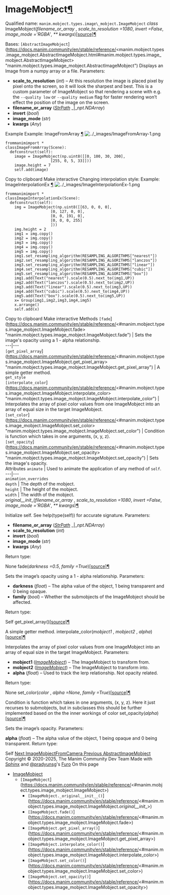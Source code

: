 # ImageMobject[¶](https://docs.manim.community/en/stable/reference/<#imagemobject> "Link to this heading")
Qualified name: `manim.mobject.types.image\_mobject.ImageMobject`
_class_ ImageMobject(_filename_or_array_ , _scale_to_resolution =1080_, _invert =False_, _image_mode ='RGBA'_, _** kwargs_)[[source]](https://docs.manim.community/en/stable/reference/<../_modules/manim/mobject/types/image_mobject.html#ImageMobject>)[¶](https://docs.manim.community/en/stable/reference/<#manim.mobject.types.image_mobject.ImageMobject> "Link to this definition")
    
Bases: `[AbstractImageMobject`](https://docs.manim.community/en/stable/reference/<manim.mobject.types.image_mobject.AbstractImageMobject.html#manim.mobject.types.image_mobject.AbstractImageMobject> "manim.mobject.types.image_mobject.AbstractImageMobject")
Displays an Image from a numpy array or a file.
Parameters:
    
  * **scale_to_resolution** (_int_) – At this resolution the image is placed pixel by pixel onto the screen, so it will look the sharpest and best. This is a custom parameter of ImageMobject so that rendering a scene with e.g. the `--quality low` or `--quality medium` flag for faster rendering won’t effect the position of the image on the screen.
  * **filename_or_array** ([_StrPath_](https://docs.manim.community/en/stable/reference/<manim.typing.html#manim.typing.StrPath> "manim.typing.StrPath") _|__npt.NDArray_)
  * **invert** (_bool_)
  * **image_mode** (_str_)
  * **kwargs** (_Any_)


Example
Example: ImageFromArray [¶](https://docs.manim.community/en/stable/reference/<#imagefromarray>)
![../_images/ImageFromArray-1.png](https://docs.manim.community/en/stable/_images/ImageFromArray-1.png)
```
frommanimimport *
classImageFromArray(Scene):
  defconstruct(self):
    image = ImageMobject(np.uint8([[0, 100, 30, 200],
                    [255, 0, 5, 33]]))
    image.height = 7
    self.add(image)

```
Copy to clipboard
Make interactive
Changing interpolation style:
Example: ImageInterpolationEx [¶](https://docs.manim.community/en/stable/reference/<#imageinterpolationex>)
![../_images/ImageInterpolationEx-1.png](https://docs.manim.community/en/stable/_images/ImageInterpolationEx-1.png)
```
frommanimimport *
classImageInterpolationEx(Scene):
  defconstruct(self):
    img = ImageMobject(np.uint8([[63, 0, 0, 0],
                    [0, 127, 0, 0],
                    [0, 0, 191, 0],
                    [0, 0, 0, 255]
                    ]))
    img.height = 2
    img1 = img.copy()
    img2 = img.copy()
    img3 = img.copy()
    img4 = img.copy()
    img5 = img.copy()
    img1.set_resampling_algorithm(RESAMPLING_ALGORITHMS["nearest"])
    img2.set_resampling_algorithm(RESAMPLING_ALGORITHMS["lanczos"])
    img3.set_resampling_algorithm(RESAMPLING_ALGORITHMS["linear"])
    img4.set_resampling_algorithm(RESAMPLING_ALGORITHMS["cubic"])
    img5.set_resampling_algorithm(RESAMPLING_ALGORITHMS["box"])
    img1.add(Text("nearest").scale(0.5).next_to(img1,UP))
    img2.add(Text("lanczos").scale(0.5).next_to(img2,UP))
    img3.add(Text("linear").scale(0.5).next_to(img3,UP))
    img4.add(Text("cubic").scale(0.5).next_to(img4,UP))
    img5.add(Text("box").scale(0.5).next_to(img5,UP))
    x= Group(img1,img2,img3,img4,img5)
    x.arrange()
    self.add(x)

```
Copy to clipboard
Make interactive
Methods
`[fade`](https://docs.manim.community/en/stable/reference/<#manim.mobject.types.image_mobject.ImageMobject.fade> "manim.mobject.types.image_mobject.ImageMobject.fade") | Sets the image's opacity using a 1 - alpha relationship.  
---|---  
`[get_pixel_array`](https://docs.manim.community/en/stable/reference/<#manim.mobject.types.image_mobject.ImageMobject.get_pixel_array> "manim.mobject.types.image_mobject.ImageMobject.get_pixel_array") | A simple getter method.  
`get_style`  
`[interpolate_color`](https://docs.manim.community/en/stable/reference/<#manim.mobject.types.image_mobject.ImageMobject.interpolate_color> "manim.mobject.types.image_mobject.ImageMobject.interpolate_color") | Interpolates the array of pixel color values from one ImageMobject into an array of equal size in the target ImageMobject.  
`[set_color`](https://docs.manim.community/en/stable/reference/<#manim.mobject.types.image_mobject.ImageMobject.set_color> "manim.mobject.types.image_mobject.ImageMobject.set_color") | Condition is function which takes in one arguments, (x, y, z).  
`[set_opacity`](https://docs.manim.community/en/stable/reference/<#manim.mobject.types.image_mobject.ImageMobject.set_opacity> "manim.mobject.types.image_mobject.ImageMobject.set_opacity") | Sets the image's opacity.  
Attributes
`animate` | Used to animate the application of any method of `self`.  
---|---  
`animation_overrides`  
`depth` | The depth of the mobject.  
`height` | The height of the mobject.  
`width` | The width of the mobject.  
_original__init__(_filename_or_array_ , _scale_to_resolution =1080_, _invert =False_, _image_mode ='RGBA'_, _** kwargs_)[¶](https://docs.manim.community/en/stable/reference/<#manim.mobject.types.image_mobject.ImageMobject._original__init__> "Link to this definition")
    
Initialize self. See help(type(self)) for accurate signature.
Parameters:
    
  * **filename_or_array** ([_StrPath_](https://docs.manim.community/en/stable/reference/<manim.typing.html#manim.typing.StrPath> "manim.typing.StrPath") _|__npt.NDArray_)
  * **scale_to_resolution** (_int_)
  * **invert** (_bool_)
  * **image_mode** (_str_)
  * **kwargs** (_Any_)


Return type:
    
None
fade(_darkness =0.5_, _family =True_)[[source]](https://docs.manim.community/en/stable/reference/<../_modules/manim/mobject/types/image_mobject.html#ImageMobject.fade>)[¶](https://docs.manim.community/en/stable/reference/<#manim.mobject.types.image_mobject.ImageMobject.fade> "Link to this definition")
    
Sets the image’s opacity using a 1 - alpha relationship.
Parameters:
    
  * **darkness** (_float_) – The alpha value of the object, 1 being transparent and 0 being opaque.
  * **family** (_bool_) – Whether the submobjects of the ImageMobject should be affected.


Return type:
    
Self
get_pixel_array()[[source]](https://docs.manim.community/en/stable/reference/<../_modules/manim/mobject/types/image_mobject.html#ImageMobject.get_pixel_array>)[¶](https://docs.manim.community/en/stable/reference/<#manim.mobject.types.image_mobject.ImageMobject.get_pixel_array> "Link to this definition")
    
A simple getter method.
interpolate_color(_mobject1_ , _mobject2_ , _alpha_)[[source]](https://docs.manim.community/en/stable/reference/<../_modules/manim/mobject/types/image_mobject.html#ImageMobject.interpolate_color>)[¶](https://docs.manim.community/en/stable/reference/<#manim.mobject.types.image_mobject.ImageMobject.interpolate_color> "Link to this definition")
    
Interpolates the array of pixel color values from one ImageMobject into an array of equal size in the target ImageMobject.
Parameters:
    
  * **mobject1** ([_ImageMobject_](https://docs.manim.community/en/stable/reference/<#manim.mobject.types.image_mobject.ImageMobject> "manim.mobject.types.image_mobject.ImageMobject")) – The ImageMobject to transform from.
  * **mobject2** ([_ImageMobject_](https://docs.manim.community/en/stable/reference/<#manim.mobject.types.image_mobject.ImageMobject> "manim.mobject.types.image_mobject.ImageMobject")) – The ImageMobject to transform into.
  * **alpha** (_float_) – Used to track the lerp relationship. Not opacity related.


Return type:
    
None
set_color(_color_ , _alpha =None_, _family =True_)[[source]](https://docs.manim.community/en/stable/reference/<../_modules/manim/mobject/types/image_mobject.html#ImageMobject.set_color>)[¶](https://docs.manim.community/en/stable/reference/<#manim.mobject.types.image_mobject.ImageMobject.set_color> "Link to this definition")
    
Condition is function which takes in one arguments, (x, y, z). Here it just recurses to submobjects, but in subclasses this should be further implemented based on the the inner workings of color
set_opacity(_alpha_)[[source]](https://docs.manim.community/en/stable/reference/<../_modules/manim/mobject/types/image_mobject.html#ImageMobject.set_opacity>)[¶](https://docs.manim.community/en/stable/reference/<#manim.mobject.types.image_mobject.ImageMobject.set_opacity> "Link to this definition")
    
Sets the image’s opacity.
Parameters:
    
**alpha** (_float_) – The alpha value of the object, 1 being opaque and 0 being transparent.
Return type:
    
Self
[ Next ImageMobjectFromCamera ](https://docs.manim.community/en/stable/reference/<manim.mobject.types.image_mobject.ImageMobjectFromCamera.html>) [ Previous AbstractImageMobject ](https://docs.manim.community/en/stable/reference/<manim.mobject.types.image_mobject.AbstractImageMobject.html>)
Copyright © 2020-2025, The Manim Community Dev Team 
Made with [Sphinx](https://docs.manim.community/en/stable/reference/<https:/www.sphinx-doc.org/>) and [@pradyunsg](https://docs.manim.community/en/stable/reference/<https:/pradyunsg.me>)'s [Furo](https://docs.manim.community/en/stable/reference/<https:/github.com/pradyunsg/furo>)
On this page 
  * [ImageMobject](https://docs.manim.community/en/stable/reference/<#>)
    * `[ImageMobject`](https://docs.manim.community/en/stable/reference/<#manim.mobject.types.image_mobject.ImageMobject>)
      * `[ImageMobject._original__init__()`](https://docs.manim.community/en/stable/reference/<#manim.mobject.types.image_mobject.ImageMobject._original__init__>)
      * `[ImageMobject.fade()`](https://docs.manim.community/en/stable/reference/<#manim.mobject.types.image_mobject.ImageMobject.fade>)
      * `[ImageMobject.get_pixel_array()`](https://docs.manim.community/en/stable/reference/<#manim.mobject.types.image_mobject.ImageMobject.get_pixel_array>)
      * `[ImageMobject.interpolate_color()`](https://docs.manim.community/en/stable/reference/<#manim.mobject.types.image_mobject.ImageMobject.interpolate_color>)
      * `[ImageMobject.set_color()`](https://docs.manim.community/en/stable/reference/<#manim.mobject.types.image_mobject.ImageMobject.set_color>)
      * `[ImageMobject.set_opacity()`](https://docs.manim.community/en/stable/reference/<#manim.mobject.types.image_mobject.ImageMobject.set_opacity>)


